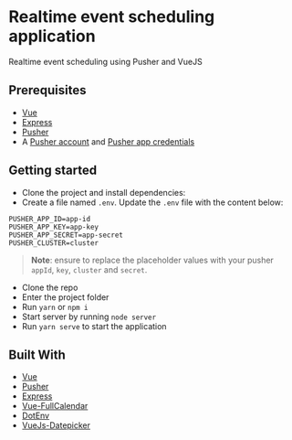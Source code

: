 # Realtime event scheduling application

Realtime event scheduling using Pusher and VueJS

## Prerequisites

- [Vue](https://vuejs.org/)
- [Express](https://expressjs.com/)
- [Pusher](https://pusher.com)
- A [Pusher account](https://pusher.com/signup) and [Pusher app credentials](http://dashboard.pusher.com/)

## Getting started

- Clone the project and install dependencies:
- Create a file named `.env`. Update the `.env` file with the content below:

```
PUSHER_APP_ID=app-id
PUSHER_APP_KEY=app-key
PUSHER_APP_SECRET=app-secret
PUSHER_CLUSTER=cluster
```

> **Note**: ensure to replace the placeholder values with your pusher `appId`, `key`, `cluster` and `secret`.

- Clone the repo
- Enter the project folder
- Run `yarn` or `npm i`
- Start server by running `node server`
- Run `yarn serve` to start the application


## Built With

- [Vue](https://vuejs.org/)
- [Pusher](https://pusher.com)
- [Express](https://expressjs.com/)
- [Vue-FullCalendar](https://github.com/Wanderxx/vue-fullcalendar)
- [DotEnv](https://www.npmjs.com/package/dotenv)
- [VueJs-Datepicker](https://github.com/charliekassel/vuejs-datepicker)